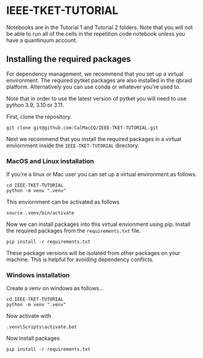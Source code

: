 # IEEE-TKET-TUTORIAL

Notebooks are in the Tutorial 1 and Tutorial 2 folders. Note that you will not be able to run all of the cells in the repetition code notebook unless you have a quantinuum account.

## Installing the required packages

For dependency management, we recommend that you set up a virtual environment. The required pytket packages are also installed in the qbraid platform. Alternatively you can use conda or whatever you're used to.

Note that in order to use the latest version of pytket you will need to use python 3.9, 3.10 or 3.11.

First, clone the repository.

```shell
git clone git@github.com:CalMacCQ/IEEE-TKET-TUTORIAL.git
```

Next we recommend that you install the required packages in a virtual enviornment inside the `IEEE-TKET-TUTORIAL` directory.


### MacOS and Linux installation

If you're a linux or Mac user you can set up a virtual environment as follows.

```shell
cd IEEE-TKET-TUTORIAL
python -m venv ".venv"
```
This enviornment can be activated as follows

```shell
source .venv/bin/activate
```
Now we can install packages into this virtual envionment using pip. Install the required packages from the `requirements.txt` file.

```
pip install -r requirements.txt
```

These package versions will be isolated from other packages on your machine. This is helpful for avoiding dependency conflicts.

### Windows installation

Create a venv on windows as follows...

```shell
cd IEEE-TKET-TUTORIAL
python -m venv ".venv"
```

Now activate with

```shell
.venv\Scripts\activate.bat
```

Now install packages

```shell
pip install -r requirements.txt
```


